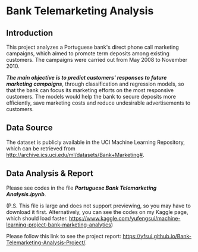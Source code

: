 # Bank Telemarketing Analysis

## Introduction

This project analyzes a Portuguese bank's direct phone call marketing campaigns, which aimed to promote term deposits among existing customers. The campaigns were carried out from May 2008 to November 2010.

***The main objective is to predict customers' responses to future marketing campaigns***, through classification and regression models, so that the bank can focus its marketing efforts on the most responsive customers. The models would help the bank to secure deposits more efficiently, save marketing costs and reduce undesirable advertisements to customers.

## Data Source
The dataset is publicly available in the UCI Machine Learning Repository, which can be retrieved from http://archive.ics.uci.edu/ml/datasets/Bank+Marketing#.

## Data Analysis & Report
Please see codes in the file ***Portuguese Bank Telemarketing Analysis.ipynb***.

(P.S. This file is large and does not support previewing, so you may have to download it first. Alternatively, you can see the codes on my Kaggle page, which should load faster. https://www.kaggle.com/yufengsui/machine-learning-project-bank-marketing-analytics)

Please follow this link to see the project report: https://yfsui.github.io/Bank-Telemarketing-Analysis-Project/.
